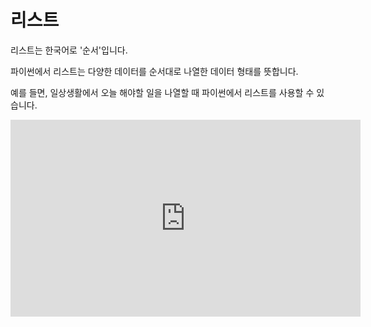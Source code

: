 # 리스트

리스트는 한국어로 '순서'입니다.

파이썬에서 리스트는 다양한 데이터를 순서대로 나열한 데이터 형태를 뜻합니다.

예를 들면, 일상생활에서 오늘 해야할 일을 나열할 때 파이썬에서 리스트를 사용할 수 있습니다.

<iframe
  loading="lazy" width="560" height="315" className="youtube" src="https://www.youtube.com/embed/707kPFDQdks" title="YouTube video player" frameBorder="0" allow="accelerometer; autoplay; clipboard-write; encrypted-media; gyroscope; picture-in-picture" />

## 리스트 선언

파이썬에서 리스트를 만들기 위해서 대괄호[] 안에 데이터를 넣으면 됩니다.

리스트에서 항상 `,`가 데이터들 사이에 있어야 합니다.

<iframe
  loading="lazy" title="Python Playground" src="https://trinket.io/embed/python3/59634d0a4b" height="400" />

## 리스트 인덱스

리스트에서 x번째 값을 찾으려면 인덱싱을 사용하면 됩니다.

<iframe
  loading="lazy" title="Python Playground" src="https://trinket.io/embed/python3/151def333f" height="400" />
